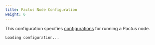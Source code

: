 ```yaml
---
title: Pactus Node Configuration
weight: 6
---
```


This configuration specifies [configurations](https://github.com/pactus-project/pactus/blob/main/config/example_config.toml)
for running a Pactus node.

<pre><code id="config-code" class="toml">Loading configuration...</code></pre>

<link rel="stylesheet" href="https://cdnjs.cloudflare.com/ajax/libs/highlight.js/11.7.0/styles/atom-one-dark.min.css">
<script src="https://cdnjs.cloudflare.com/ajax/libs/highlight.js/11.7.0/highlight.min.js"></script>
<script src="https://cdnjs.cloudflare.com/ajax/libs/highlight.js/11.7.0/languages/toml.min.js"></script>

<script>
  document.addEventListener('DOMContentLoaded', (event) => {
    fetch('https://raw.githubusercontent.com/pactus-project/pactus/main/config/example_config.toml')
      .then(response => {
        if (!response.ok) {
          throw new Error('Network response was not ok');
        }
        return response.text();
      })
      .then(data => {
        const configCode = document.getElementById('config-code');
        configCode.textContent = data;
        hljs.highlightElement(configCode);
      })
      .catch(error => {
        console.error('Error fetching the configuration file:', error);
        const configCode = document.getElementById('config-code');
        configCode.textContent = 'Failed to load configuration file.';
      });
  });
</script>
